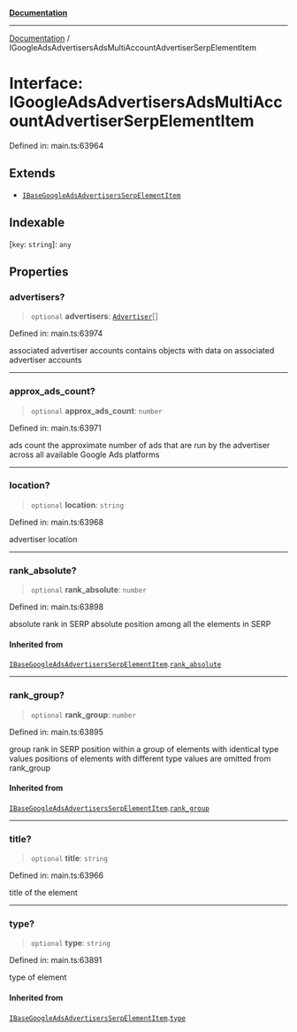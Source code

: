 [**Documentation**](../README.md)

***

[Documentation](../README.md) / IGoogleAdsAdvertisersAdsMultiAccountAdvertiserSerpElementItem

# Interface: IGoogleAdsAdvertisersAdsMultiAccountAdvertiserSerpElementItem

Defined in: main.ts:63964

## Extends

- [`IBaseGoogleAdsAdvertisersSerpElementItem`](IBaseGoogleAdsAdvertisersSerpElementItem.md)

## Indexable

\[`key`: `string`\]: `any`

## Properties

### advertisers?

> `optional` **advertisers**: [`Advertiser`](../classes/Advertiser.md)[]

Defined in: main.ts:63974

associated advertiser accounts
contains objects with data on associated advertiser accounts

***

### approx\_ads\_count?

> `optional` **approx\_ads\_count**: `number`

Defined in: main.ts:63971

ads count
the approximate number of ads that are run by the advertiser across all available Google Ads platforms

***

### location?

> `optional` **location**: `string`

Defined in: main.ts:63968

advertiser location

***

### rank\_absolute?

> `optional` **rank\_absolute**: `number`

Defined in: main.ts:63898

absolute rank in SERP
absolute position among all the elements in SERP

#### Inherited from

[`IBaseGoogleAdsAdvertisersSerpElementItem`](IBaseGoogleAdsAdvertisersSerpElementItem.md).[`rank_absolute`](IBaseGoogleAdsAdvertisersSerpElementItem.md#rank_absolute)

***

### rank\_group?

> `optional` **rank\_group**: `number`

Defined in: main.ts:63895

group rank in SERP
position within a group of elements with identical type values
positions of elements with different type values are omitted from rank_group

#### Inherited from

[`IBaseGoogleAdsAdvertisersSerpElementItem`](IBaseGoogleAdsAdvertisersSerpElementItem.md).[`rank_group`](IBaseGoogleAdsAdvertisersSerpElementItem.md#rank_group)

***

### title?

> `optional` **title**: `string`

Defined in: main.ts:63966

title of the element

***

### type?

> `optional` **type**: `string`

Defined in: main.ts:63891

type of element

#### Inherited from

[`IBaseGoogleAdsAdvertisersSerpElementItem`](IBaseGoogleAdsAdvertisersSerpElementItem.md).[`type`](IBaseGoogleAdsAdvertisersSerpElementItem.md#type)
